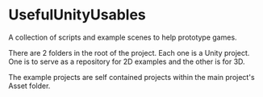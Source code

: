 # UsefulUnityUsables
A collection of scripts and example scenes to help prototype games.

There are 2 folders in the root of the project.  Each one is a Unity
project.  One is to serve as a repository for 2D examples and the other
is for 3D.

The example projects are self contained projects within the main
project's Asset folder.

